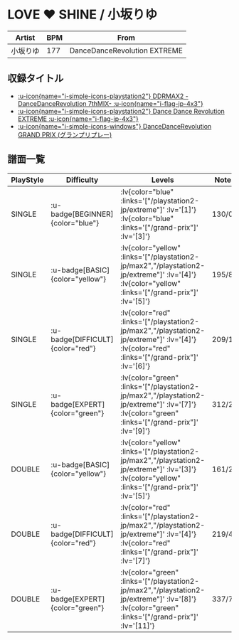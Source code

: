 # LOVE ♥ SHINE / 小坂りゆ

|Artist|BPM|From|
|------|---|----|
|小坂りゆ|177|DanceDanceRevolution EXTREME|

## 収録タイトル

- [ :u-icon{name="i-simple-icons-playstation2"} DDRMAX2 -DanceDanceRevolution 7thMIX- :u-icon{name="i-flag-jp-4x3"} ](/playstation2-jp/max2)
- [ :u-icon{name="i-simple-icons-playstation2"} Dance Dance Revolution EXTREME :u-icon{name="i-flag-jp-4x3"} ](/playstation2-jp/extreme)
- [ :u-icon{name="i-simple-icons-windows"} DanceDanceRevolution GRAND PRIX (グランプリプレー)](/grand-prix)

## 譜面一覧

|PlayStyle|Difficulty|Levels|Notes|Movie|
|---------|----------|------|-----|-----|
|SINGLE| :u-badge[BEGINNER]{color="blue"} | :lv{color="blue" :links='["/playstation2-jp/extreme"]' :lv='[1]'}  :lv{color="blue" :links='["/grand-prix"]' :lv='[3]'} |130/0||
|SINGLE| :u-badge[BASIC]{color="yellow"} | :lv{color="yellow" :links='["/playstation2-jp/max2","/playstation2-jp/extreme"]' :lv='[4]'}  :lv{color="yellow" :links='["/grand-prix"]' :lv='[5]'} |195/8||
|SINGLE| :u-badge[DIFFICULT]{color="red"} | :lv{color="red" :links='["/playstation2-jp/max2","/playstation2-jp/extreme"]' :lv='[4]'}  :lv{color="red" :links='["/grand-prix"]' :lv='[6]'} |209/12||
|SINGLE| :u-badge[EXPERT]{color="green"} | :lv{color="green" :links='["/playstation2-jp/max2","/playstation2-jp/extreme"]' :lv='[7]'}  :lv{color="green" :links='["/grand-prix"]' :lv='[9]'} |312/21||
|DOUBLE| :u-badge[BASIC]{color="yellow"} | :lv{color="yellow" :links='["/playstation2-jp/max2","/playstation2-jp/extreme"]' :lv='[3]'}  :lv{color="yellow" :links='["/grand-prix"]' :lv='[5]'} |161/20||
|DOUBLE| :u-badge[DIFFICULT]{color="red"} | :lv{color="red" :links='["/playstation2-jp/max2","/playstation2-jp/extreme"]' :lv='[4]'}  :lv{color="red" :links='["/grand-prix"]' :lv='[7]'} |219/4||
|DOUBLE| :u-badge[EXPERT]{color="green"} | :lv{color="green" :links='["/playstation2-jp/max2","/playstation2-jp/extreme"]' :lv='[8]'}  :lv{color="green" :links='["/grand-prix"]' :lv='[11]'} |337/7||
